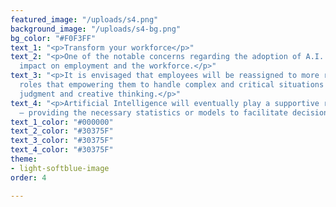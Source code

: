 ```yaml
---
featured_image: "/uploads/s4.png"
background_image: "/uploads/s4-bg.png"
bg_color: "#F0F3FF"
text_1: "<p>Transform your workforce</p>"
text_2: "<p>One of the notable concerns regarding the adoption of A.I. is the potential
  impact on employment and the workforce.</p>"
text_3: "<p>It is envisaged that employees will be reassigned to more responsible
  roles that empowering them to handle complex and critical situations which require
  judgment and creative thinking.</p>"
text_4: "<p>Artificial Intelligence will eventually play a supportive role to humans
  — providing the necessary statistics or models to facilitate decision making.</p>"
text_1_color: "#000000"
text_2_color: "#30375F"
text_3_color: "#30375F"
text_4_color: "#30375F"
theme:
- light-softblue-image
order: 4

---
```

